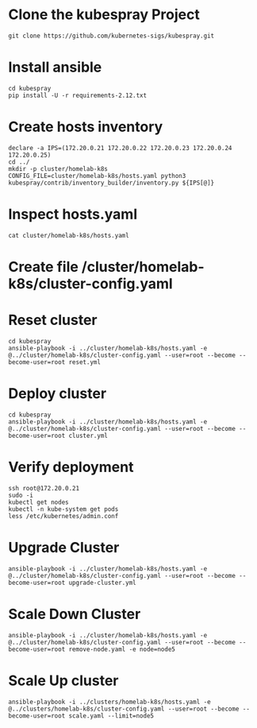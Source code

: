 # Clone the kubespray Project
```
git clone https://github.com/kubernetes-sigs/kubespray.git
```

# Install ansible 
```
cd kubespray
pip install -U -r requirements-2.12.txt
```

# Create hosts inventory
```
declare -a IPS=(172.20.0.21 172.20.0.22 172.20.0.23 172.20.0.24 172.20.0.25)
cd ../ 
mkdir -p cluster/homelab-k8s
CONFIG_FILE=cluster/homelab-k8s/hosts.yaml python3 kubespray/contrib/inventory_builder/inventory.py ${IPS[@]}
```

# Inspect hosts.yaml
```
cat cluster/homelab-k8s/hosts.yaml
```

# Create file /cluster/homelab-k8s/cluster-config.yaml

# Reset cluster
```
cd kubespray
ansible-playbook -i ../cluster/homelab-k8s/hosts.yaml -e @../cluster/homelab-k8s/cluster-config.yaml --user=root --become --become-user=root reset.yml
```

# Deploy cluster
```
cd kubespray
ansible-playbook -i ../cluster/homelab-k8s/hosts.yaml -e @../cluster/homelab-k8s/cluster-config.yaml --user=root --become --become-user=root cluster.yml
```

# Verify deployment
```
ssh root@172.20.0.21
sudo -i 
kubectl get nodes
kubectl -n kube-system get pods
less /etc/kubernetes/admin.conf 
```

# Upgrade Cluster
```
ansible-playbook -i ../cluster/homelab-k8s/hosts.yaml -e @../cluster/homelab-k8s/cluster-config.yaml --user=root --become --become-user=root upgrade-cluster.yml
```

# Scale Down Cluster
```
ansible-playbook -i ../cluster/homelab-k8s/hosts.yaml -e @../cluster/homelab-k8s/cluster-config.yaml --user=root --become --become-user=root remove-node.yaml -e node=node5
```


# Scale Up cluster
```
ansible-playbook -i ../clusters/homelab-k8s/hosts.yaml -e @../clusters/homelab-k8s/cluster-config.yaml --user=root --become --become-user=root scale.yaml --limit=node5
```
